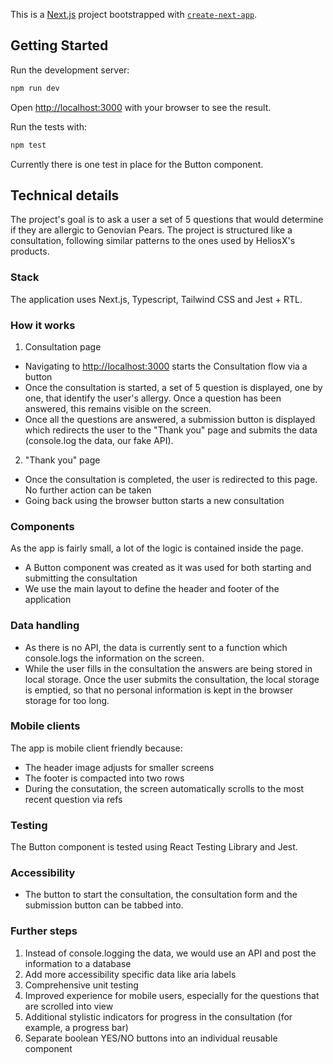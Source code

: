 This is a [Next.js](https://nextjs.org) project bootstrapped with [`create-next-app`](https://nextjs.org/docs/app/api-reference/cli/create-next-app).

## Getting Started

Run the development server:

```bash
npm run dev
```

Open [http://localhost:3000](http://localhost:3000) with your browser to see the result.

Run the tests with:

```bash
npm test
```

Currently there is one test in place for the Button component.

## Technical details

The project's goal is to ask a user a set of 5 questions that would determine if they are allergic to Genovian Pears.
The project is structured like a consultation, following similar patterns to the ones used by HeliosX's products.

### Stack

The application uses Next.js, Typescript, Tailwind CSS and Jest + RTL.

### How it works

1. Consultation page

- Navigating to [http://localhost:3000](http://localhost:3000) starts the Consultation flow via a button
- Once the consultation is started, a set of 5 question is displayed, one by one, that identify the user's allergy. Once a question has been answered, this remains visible on the screen.
- Once all the questions are answered, a submission button is displayed which redirects the user to the "Thank you" page and submits the data (console.log the data, our fake API).

2. "Thank you" page

- Once the consultation is completed, the user is redirected to this page. No further action can be taken
- Going back using the browser button starts a new consultation

### Components

As the app is fairly small, a lot of the logic is contained inside the page.

- A Button component was created as it was used for both starting and submitting the consultation
- We use the main layout to define the header and footer of the application

### Data handling

- As there is no API, the data is currently sent to a function which console.logs the information on the screen.
- While the user fills in the consultation the answers are being stored in local storage. Once the user submits the consultation, the local storage is emptied, so that no personal information is kept in the browser storage for too long.

### Mobile clients

The app is mobile client friendly because:

- The header image adjusts for smaller screens
- The footer is compacted into two rows
- During the consutation, the screen automatically scrolls to the most recent question via refs

### Testing

The Button component is tested using React Testing Library and Jest.

### Accessibility

- The button to start the consultation, the consultation form and the submission button can be tabbed into.

### Further steps

1. Instead of console.logging the data, we would use an API and post the information to a database
2. Add more accessibility specific data like aria labels
3. Comprehensive unit testing
4. Improved experience for mobile users, especially for the questions that are scrolled into view
5. Additional stylistic indicators for progress in the consultation (for example, a progress bar)
6. Separate boolean YES/NO buttons into an individual reusable component
